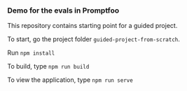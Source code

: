 ### Demo for the evals in Promptfoo

This repository contains starting point for a guided project.

To start, go the project folder `guided-project-from-scratch`.

Run `npm install`

To build, type `npm run build`

To view the application, type `npm run serve`
